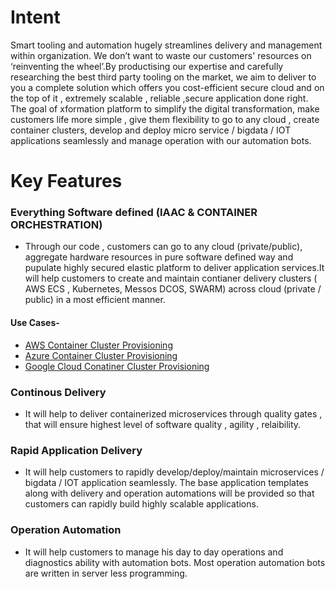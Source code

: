 # Intent

Smart tooling and automation hugely streamlines delivery and management within organization. We don’t want to waste our customers' resources on ‘reinventing the wheel’.By productising our expertise and carefully researching the best third party tooling on the market, we aim to deliver to you a complete solution which offers you cost-efficient secure cloud and on the top of it , extremely scalable , reliable ,secure application done right. The goal of xformation platform to simplify the digital transformation, make customers life more simple , give them flexibility to go to any cloud , create container clusters, develop and deploy micro service / bigdata / IOT applications seamlessly and manage operation with our automation bots.

# Key Features

### Everything Software defined \(IAAC & CONTAINER ORCHESTRATION\)

* Through our code , customers can go to any cloud \(private/public\), aggregate hardware resources in pure software defined way and pupulate highly secured elastic platform to deliver application services.It will help customers to create  and maintain contianer delivery clusters \( AWS ECS , Kubernetes, Messos DCOS, SWARM\) across cloud \(private / public\) in a most efficient manner.

#### Use Cases-

* [AWS Container Cluster Provisioning](/chapter1/usecases/everything-software-defined/aws-container-cluster-support.md)
* [Azure Container Cluster Provisioning](/chapter1/usecases/everything-software-defined/azure-container-cluster.md)
* [Google Cloud  Conatiner Cluster Provisioning](/chapter1/usecases/everything-software-defined/gcp-container-cluster.md)

### Continous Delivery

* It  will help to deliver containerized microservices through quality gates , that will ensure highest level of software quality , agility , relaibility.

### Rapid Application Delivery

* It will help customers to rapidly develop/deploy/maintain microservices / bigdata / IOT application seamlessly. The base application templates along with delivery and operation automations will be provided so that customers can rapidly build highly scalable applications.

### Operation Automation

* It will help customers to  manage his day to day operations and diagnostics ability with automation bots. Most operation automation bots are written in server less programming.



